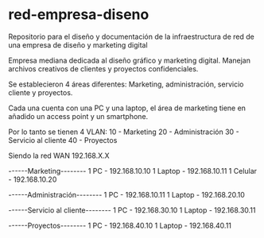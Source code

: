 # red-empresa-diseno
Repositorio para el diseño y documentación de la infraestructura de red de una empresa de diseño y marketing digital

Empresa mediana dedicada al diseño gráfico y marketing digital. Manejan archivos creativos de clientes y proyectos confidenciales.

Se establecieron 4 áreas diferentes: Marketing, administración, servicio cliente y proyectos.

Cada una cuenta con una PC y una laptop, el área de marketing tiene en añadido un access point y un smartphone.

Por lo tanto se tienen 4 VLAN:
10 - Marketing
20 - Administración
30 - Servicio al cliente
40 - Proyectos

Siendo la red WAN 192.168.X.X

------Marketing--------
1 PC - 192.168.10.10
1 Laptop - 192.168.10.11
1 Celular - 192.168.10.20

------Administración--------
1 PC - 192.168.10.11
1 Laptop - 192.168.20.10

------Servicio al cliente--------
1 PC - 192.168.30.10
1 Laptop - 192.168.30.11

------Proyectos--------
1 PC - 192.168.40.10
1 Laptop - 192.168.40.11



